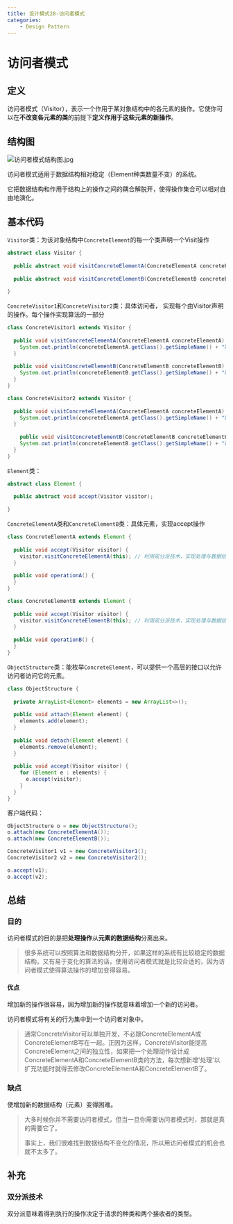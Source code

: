 ```yaml
---
title: 设计模式28-访问者模式
categories:
	- Design Pattern
---
```


# 访问者模式

## 定义

访问者模式（Visitor），表示一个作用于某对象结构中的各元素的操作。它使你可以在**不改变各元素的类**的前提下**定义作用于这些元素的新操作**。

## 结构图

![访问者模式结构图.jpg](https://s2.loli.net/2023/11/05/vbx824mMZzaQokf.jpg)

访问者模式适用于数据结构相对稳定（Element种类数量不变）的系统。

它把数据结构和作用于结构上的操作之间的耦合解脱开，使得操作集合可以相对自由地演化。

## 基本代码

`Visitor`类：为该对象结构中`ConcreteElement`的每一个类声明一个Visit操作

```java
abstract class Visitor {
  
  public abstract void visitConcreteElementA(ConcreteElementA concreteElementA);
  
  public abstract void visitConcreteElementB(ConcreteElementB concreteElementB);
  
}
```

`ConcreteVisitor1`和`ConcreteVisitor2`类：具体访问者， 实现每个由Visitor声明的操作。每个操作实现算法的一部分

```java
class ConcreteVisitor1 extends Visitor {
  
  public void visitConcreteElementA(ConcreteElementA concreteElementA) {
    System.out.println(concreteElementA.getClass().getSimpleName() + "被" + this.getClass().getSimpleName() + "访问");
  }
  
  public void visitConcreteElementB(ConcreteElementB concreteElementB) {
    System.out.println(concreteElementB.getClass().getSimpleName() + "被" + this.getClass().getSimpleName() + "访问");
  }
}

class ConcreteVisitor2 extends Visitor {
  
  public void visitConcreteElementA(ConcreteElementA concreteElementA) {
    System.out.println(concreteElementA.getClass().getSimpleName() + "被" + this.getClass().getSimpleName() + "访问");
  }
    
    public void visitConcreteElementB(ConcreteElementB concreteElementB) {
    System.out.println(concreteElementB.getClass().getSimpleName() + "被" + this.getClass().getSimpleName() + "访问");
  }
}
```

`Element`类：

```java
abstract class Element {
  
  public abstract void accept(Visitor visitor);
  
}
```

`ConcreteElementA`类和`ConcreteElementB`类：具体元素，实现accept操作

```java
class ConcreteElementA extends Element {
  
  public void accept(Visitor visitor) {
    visitor.visitConcreteElementA(this); // 利用双分派技术，实现处理与数据结构的分离
  }
  
  public void operationA() {
  }
}

class ConcreteElementB extends Element {
  
  public void accept(Visitor visitor) {
    visitor.visitConcreteElementB(this); // 利用双分派技术，实现处理与数据结构的分离
  }
  
  public void operationB() {
  }
}
```

`ObjectStructure`类：能枚举`ConcreteElement`，可以提供一个高层的接口以允许访问者访问它的元素。

```java
class ObjectStructure {
  
  private ArrayList<Element> elements = new ArrayList<>();
  
  public void attach(Element element) {
    elements.add(element);
  }
  
  public void detach(Element element) {
    elements.remove(element);
  }
  
  public void accept(Visitor visitor) {
    for (Element e : elements) {
      e.accept(visitor);
    }
  }
}
```

客户端代码：

```java
ObjectStructure o = new ObjectStructure();
o.attach(new ConcreteElementA());
o.attach(new ConcreteElementB());

ConcreteVisitor1 v1 = new ConcreteVisitor1();
ConcreteVisitor2 v2 = new ConcreteVisitor2();

o.accept(v1);
o.accept(v2);
```



## 总结

### 目的

访问者模式的目的是把**处理操作**从**元素的数据结构**分离出来。

>很多系统可以按照算法和数据结构分开，如果这样的系统有比较稳定的数据结构，又有易于变化的算法的话，使用访问者模式就是比较合适的，因为访问者模式使得算法操作的增加变得容易。

#### 优点

增加新的操作很容易，因为增加新的操作就意味着增加一个新的访问者。

访问者模式将有关的行为集中到一个访问者对象中。

>通常ConcreteVisitor可以单独开发，不必跟ConcreteElementA或ConcreteElementB写在一起。正因为这样，ConcreteVisitor能提高ConcreteElement之间的独立性，如果把一个处理动作设计成ConcreteElementA和ConcreteElementB类的方法，每次想新增'处理'以扩充功能时就得去修改ConcreteElementA和ConcreteElementB了。

### 缺点

使增加新的数据结构（元素）变得困难。

>大多时候你并不需要访问者模式，但当一旦你需要访问者模式时，那就是真的需要它了。
>
>事实上，我们很难找到数据结构不变化的情况，所以用访问者模式的机会也就不太多了。

## 补充

### 双分派技术

双分派意味着得到执行的操作决定于请求的种类和两个接收者的类型。